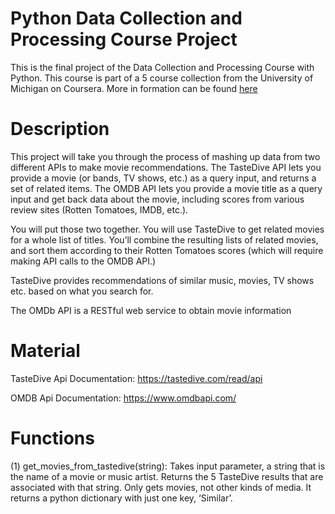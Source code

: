 # Python Data Collection and Processing Course Project
This is the final project of the Data Collection and Processing Course with Python. This course is part of a 5 course collection from the University of Michigan on Coursera. More in formation can be found [here](https://www.coursera.org/learn/data-collection-processing-python/home/welcome)

# Description
This project will take you through the process of mashing up data from two different APIs to make movie recommendations. The TasteDive API lets you provide a movie (or bands, TV shows, etc.) as a query input, and returns a set of related items. The OMDB API lets you provide a movie title as a query input and get back data about the movie, including scores from various review sites (Rotten Tomatoes, IMDB, etc.).

You will put those two together. You will use TasteDive to get related movies for a whole list of titles. You’ll combine the resulting lists of related movies, and sort them according to their Rotten Tomatoes scores (which will require making API calls to the OMDB API.)

TasteDive provides recommendations of similar music, movies, TV shows etc. based on what you search for.

The OMDb API is a RESTful web service to obtain movie information


# Material
TasteDive Api Documentation: https://tastedive.com/read/api

OMDB Api Documentation: https://www.omdbapi.com/

# Functions
(1) get_movies_from_tastedive(string):
Takes input parameter, a string that is the name of a movie or music artist. Returns the 5 TasteDive results that are associated with that string. Only gets movies, not other kinds of media. It returns a python dictionary with just one key, ‘Similar’.
